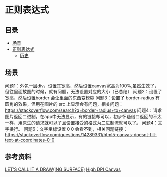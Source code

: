 # 正则表达式
## <a name="index"></a> 目录
- [场景](#situation)
- [正则表达式](#style)
  - [历史](#link)

## <a name="situation"></a> 场景
问题1：外包一层div，设置其宽高，然后设置canvas宽高为100%,虽然生效了，但往里面放图的时候，就有问题，无法设置对应的大小（已总结）
问题2：设置了宽高，然后设置border 会让里面的东西变模糊
问题3：设置了 border-radius 有圆角的效果，但用在图片的 src 上显示会有问题，相关问题：https://stackoverflow.com/search?q=border+radius+to+canvas
问题4：请求图片返回二进制，在app中无法显示，有的链接却可以，初步怀疑借口返回的不太一样，用原生的请求就可以了且设置接受的格式为二进制流就可以了。
问题4：文字换行。
问题6：文字坐标设置 0 0 会看不到，相关问题链接：https://stackoverflow.com/questions/14289331/html5-canvas-doesnt-fill-text-at-coordinates-0-0










## 参考资料
[LET’S CALL IT A DRAW(ING SURFACE)][url-blog1]
[High DPI Canvas][url-blog2]


[url-blog1]:http://diveintohtml5.info/canvas.html
[url-stackoverflow]:https://stackoverflow.com/questions/15661339/how-do-i-fix-blurry-text-in-my-html5-canvas?r=SearchResults
[url-blog2]:https://www.html5rocks.com/en/tutorials/canvas/hidpi/